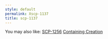 ```yaml
---
style: default
permalink: Xscp-1137
title: scp-1137
---
```

You may also like:
[SCP-1256](http://scp-wiki.net/scp-1256)
[Containing Creation](http://scp-wiki.net/containingcreation)